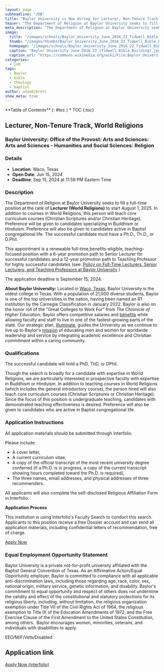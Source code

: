 ```yaml
---
layout: page
subheadline: "JOB"
title: "Baylor University is Now Hiring for Lecturer, Non-Tenure Track, World Religions"
teaser: "The Department of Religion at Baylor University seeks to fill a full-time position at the rank of Lecturer (World Religions) to start August 1, 2025."
meta_description: "The Department of Religion at Baylor University seeks to fill a full-time position at the rank of Lecturer (World Religions) to start August 1, 2025."
image:
  title: "/images/schools/Baylor_University_June_2016_22_Tidwell_Bible_Building.jpg"
  thumb: "/images/thumbs/Baylor_University_June_2016_22_Tidwell_Bible_Building_tn.jpg"
  homepage: "/images/schools/Baylor_University_June_2016_22_Tidwell_Bible_Building.jpg"
  caption: "Baylor University June 2016 22 (Tidwell Bible Building).jpg. From Wikimedia Commons, the free media repository"
  caption_url: "https://commons.wikimedia.org/wiki/File:Baylor_University_June_2016_22_(Tidwell_Bible_Building).jpg"
categories:
  - job
tags:
  - Baylor
  - bible
  - theology
  - baptist
author: adamdjbrett
show_meta: true
---
```

<div class="panel radius" markdown="1">
**Table of Contents**
{: #toc }
*  TOC
{:toc}
</div>

## **Lecturer, Non-Tenure Track, World Religions**

### **Baylor University: Office of the Provost: Arts and Sciences: Arts and Sciences - Humanities and Social Sciences: Religion**

### Details
- **Location**: Waco, Texas
- **Open Date**: Jun 15, 2024
- **Deadline**: Sep 15, 2024 at 11:59 PM Eastern Time

### **Description**

The Department of Religion at Baylor University seeks to fill a full-time position at the rank of **Lecturer (World Religions)** to start August 1, 2025. In addition to courses in World Religions, this person will teach core curriculum courses (Christian Scriptures and/or Christian Heritage). Preference will be given to candidates specializing in Buddhism or Hinduism. Preference will also be given to candidates active in Baptist congregational life. The successful candidate must have a Ph.D., Th.D., or D.Phil.

This appointment is a renewable full-time,benefits-eligible, teaching-focused position with a 6-year promotion path to Senior Lecturer for successful candidates and a 12-year promotion path to Teaching Professor for highly successful candidates (see: [Policy on Full-Time Lecturers, Senior Lecturers, and Teaching Professors at Baylor University](https://risk.web.baylor.edu/public/documents/716-policy-full-time-lecturers-senior-lecturers-and-teaching-professors-baylor-university) )

The application deadline is September 15, 2024.

**About Baylor University:** Located in [Waco, Texas](https://www.baylor.edu/hr/index.php?id=951663), Baylor University is the oldest college in Texas. With a population of 21,000 diverse students, Baylor is one of the top universities in the nation, having been named an R1 institution by the Carnegie Classification in January 2022. Baylor is also on the honor roll of the "Great Colleges to Work For" from *The Chronicle of Higher Education*; Baylor offers competitive salaries and [benefits](https://www.baylor.edu/hr/index.php?id=949184) while allowing faculty and staff to live in one of the fastest-growing parts of the state. Our strategic plan, [Illuminate](https://illuminate.web.baylor.edu/), guides the University as we continue to live up to Baylor's [mission](https://www.baylor.edu/about/index.php?id=88781) of educating men and women for worldwide leadership and service by integrating academic excellence and Christian commitment within a caring community. 

### **Qualifications**

The successful candidate will hold a PhD, ThD, or DPhil.

Though the search is broadly for a candidate with expertise in World Religions, we are particularly interested in prospective faculty with expertise in Buddhism or Hinduism. In addition to teaching courses in World Religions (which includes the general introductory course), the person hired will also teach core curriculum courses (Christian Scriptures or Christian Heritage). Since the focus of this position is undergraduate teaching, candidates with demonstrated teaching effectiveness is desired. Preference will also be given to candidates who are active in Baptist congregational life.

### **Application Instructions**

All application materials should be submitted through Interfolio. 

Please include:

-   A cover letter,
-   A current curriculum vitae,
-   A copy of the official transcript of the most recent university degree conferred (if a Ph.D. is in progress, a copy of the current transcript showing hours completed toward the Ph.D. is required),
-   The three names, email addresses, and physical addresses of three recommenders.

All applicants will also complete the self-disclosed Religious Affiliation Form in Interfolio.

**Application Process**

This institution is using Interfolio's Faculty Search to conduct this search. Applicants to this position receive a free Dossier account and can send all application materials, including confidential letters of recommendation, free of charge.

[Apply Now](https://apply.interfolio.com/146921)

### **Equal Employment Opportunity Statement**

Baylor University is a private not-for-profit university affiliated with the Baptist General Convention of Texas. As an Affirmative Action/Equal Opportunity employer, Baylor is committed to compliance with all applicable anti-discrimination laws, including those regarding age, race, color, sex, national origin, military service, genetic information, and disability. Baylor's commitment to equal opportunity and respect of others does not undermine the validity and effect of the constitutional and statutory protections for its religious liberty, including, without limitation, the religious organization exemption under Title VII of the Civil Rights Act of 1964, the religious exemption to Title IX of the Education Amendments of 1972, and the Free Exercise Clause of the First Amendment to the United States Constitution, among others.  Baylor encourages women, minorities, veterans, and individuals with disabilities to apply.

EEO/M/F/Vets/Disabled

## Application link
[Apply Now (interfolio)](https://apply.interfolio.com/146921)